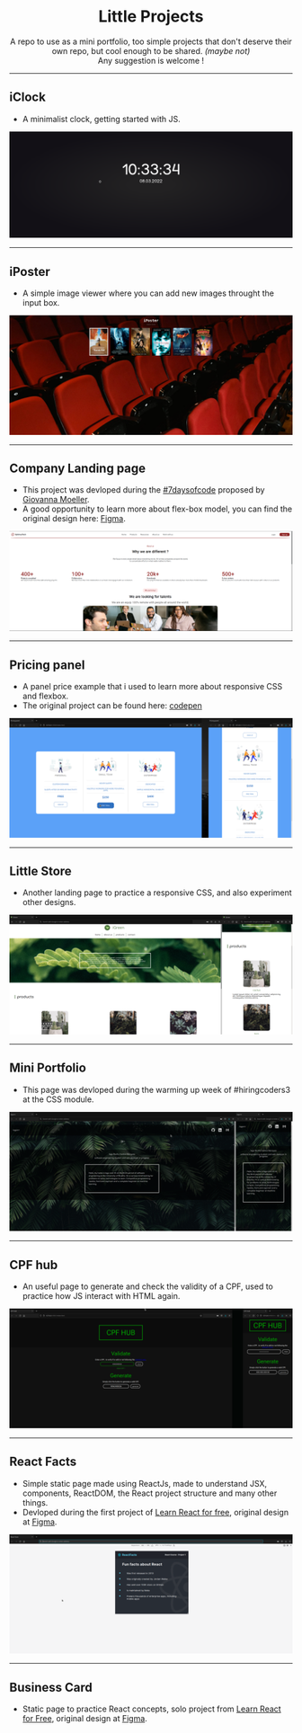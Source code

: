 <div align="center">

# Little Projects
</div>

<p align="center">
    A repo to use as a mini portfolio, too simple projects that don't deserve their own repo, but cool enough to be shared. <i>(maybe not)</i>
    <br>
    Any suggestion is welcome !
</p>

---

## iClock
- A minimalist clock, getting started with JS.

<div align="center" width=100%>

<img src="https://github.com/Iagorrr04/little-projects/blob/main/iClock/demo.png">
         
</div>

---

## iPoster
- A simple image viewer where you can add new images throught the input box.

<div align="center" width=100%>

<img src="https://github.com/Iagorrr04/little-projects/blob/main/iPoster/demo_02.png">

</div>

---

## Company Landing page
- This project was devloped during the [#7daysofcode](https://7daysofcode.io/matricula/html-css) proposed by [Giovanna Moeller](https://github.com/giovannamoeller).
- A good opportunity to learn more about flex-box model, you can find the original design here: [Figma](https://www.figma.com/file/mm3MLozvUDGhDRTxSLlGL5/7daysOfCode-HTML-CSS?node-id=0%3A9878).

<div align="center" width=100%>

<img src="https://github.com/Iagorrr04/little-projects/blob/main/7daysofcode/demo.png">

</div>

---

## Pricing panel
- A panel price example that i used to learn more about responsive CSS and flexbox.
- The original project can be found here: [codepen](https://codepen.io/travisw/pen/EvbKwd)

<div align="center" width="100%">

<img src="https://github.com/Iagorrr04/little-projects/blob/main/pricingPanel/demo.png">

</div>

---

## Little Store
- Another landing page to practice a responsive CSS, and also experiment other designs.

<div align="center" width="100%">
<img src="https://github.com/Iagorrr04/little-projects/blob/main/little-store/images/demo.png">
</div>

---

## Mini Portfolio
- This page was devloped during the warming up week of #hiringcoders3 at the CSS module.

<div align="center" width="100%">
<img src="https://github.com/Iagorrr04/little-projects/blob/main/mini-portfolio/images/demo.png">
</div>

---

## CPF hub
- An useful page to generate and check the validity of a CPF, used to practice how JS interact with HTML again.

<div align="center" width="100%">
    <img src ="https://github.com/Iagorrr04/little-projects/blob/main/cpfHub/cpfHub_demo.png">
</div>

---

## React Facts
- Simple static page made using ReactJs, made to understand JSX, components, ReactDOM, the React project structure and many other things.
- Devloped during the first project of [Learn React for free](https://scrimba.com/learn/learnreact), original design at [Figma](https://www.figma.com/file/xA1rJVQOorqMW6xjGdBLcI/ReactFacts?node-id=0%3A1).

<div align="center" width=100%>
    <img src="https://github.com/Iagorrr04/little-projects/blob/main/react-facts/react-facts-demo.png">
</div>

---
## Business Card
- Static page to practice React concepts, solo project from [Learn React for Free](https://scrimba.com/learn/learnreact), original design at [Figma](https://www.figma.com/file/4ctPLUvIn5b5Ep6YPOZWWd/Digital-Business-Card?node-id=0%3A1).

